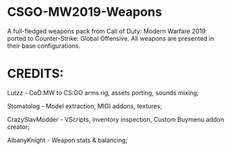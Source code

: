 # CSGO-MW2019-Weapons
A full-fledged weapons pack from Call of Duty: Modern Warfare 2019 ported to Counter-Strike: Global Offensive. All weapons are presented in their base configurations.

# CREDITS:

Lutzz - CoD:MW to CS:GO arms rig, assets porting, sounds mixing;

Stomatolog - Model extraction, MIGI addons, textures;

CrazySlavModder - VScripts, inventory inspection, Custom Buymenu addon creator;

AlbanyKnight - Weapon stats & balancing;
